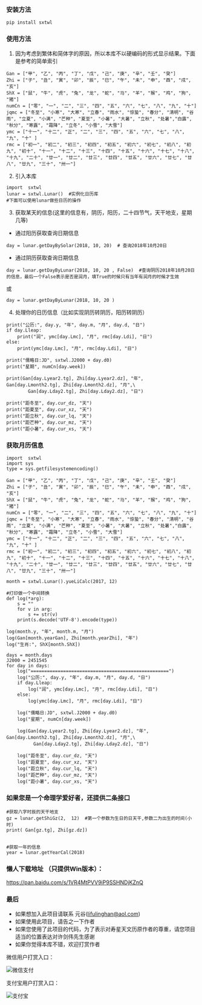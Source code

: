 ### 安装方法

`pip install sxtwl`


### 使用方法 


1. 因为考虑到繁体和简体字的原因，所以本库不以硬编码的形式显示结果。下面是参考的简单索引
```
Gan = ["甲", "乙", "丙", "丁", "戊", "己", "庚", "辛", "壬", "癸"]
Zhi = ["子", "丑", "寅", "卯", "辰", "巳", "午", "未", "申", "酉", "戌", "亥"]
ShX = ["鼠", "牛", "虎", "兔", "龙", "蛇", "马", "羊", "猴", "鸡", "狗", "猪"]
numCn = ["零", "一", "二", "三", "四", "五", "六", "七", "八", "九", "十"]
jqmc = ["冬至", "小寒", "大寒", "立春", "雨水", "惊蛰", "春分", "清明", "谷雨", "立夏", "小满", "芒种", "夏至", "小暑", "大暑", "立秋", "处暑","白露", "秋分", "寒露", "霜降", "立冬", "小雪", "大雪"]
ymc = ["十一", "十二", "正", "二", "三", "四", "五", "六", "七", "八", "九", "十" ]
rmc = ["初一", "初二", "初三", "初四", "初五", "初六", "初七", "初八", "初九", "初十", "十一", "十二", "十三", "十四", "十五", "十六", "十七", "十八", "十九", "二十", "廿一", "廿二", "廿三", "廿四", "廿五", "廿六", "廿七", "廿八", "廿九", "三十", "卅一"]

```

2. 引入本库
```
import  sxtwl
lunar = sxtwl.Lunar()  #实例化日历库
#下面可以使用lunar做些日历的操作
```

3. 获取某天的信息(这里的信息有，阴历，阳历，二十四节气，天干地支，星期几等)


* 通过阳历获取查询日期信息
```
day = lunar.getDayBySolar(2018, 10, 20)  # 查询2018年10月20日
```

* 通过阴历获取查询日期信息

```
day = lunar.getDayByLunar(2018, 10, 20 , False)  #查询阴历2018年10月20日的信息，最后一个False表示是否是润月，填True的时候只有当年有润月的时候才生效
```
或
```
day = lunar.getDayByLunar(2018, 10, 20 )
```


4. 处理你的日历信息（比如实现阴历转阴历，阳历转阴历）

```
print("公历:", day.y, "年", day.m, "月", day.d, "日")
if day.Lleap:
    print("润", ymc[day.Lmc], "月", rmc[day.Ldi], "日")
else:
    print(ymc[day.Lmc], "月", rmc[day.Ldi], "日")

print("儒略日:JD", sxtwl.J2000 + day.d0)
print("星期", numCn[day.week])

print(Gan[day.Lyear2.tg], Zhi[day.Lyear2.dz], "年", Gan[day.Lmonth2.tg], Zhi[day.Lmonth2.dz], "月",\
        Gan[day.Lday2.tg], Zhi[day.Lday2.dz], "日")

print("距冬至", day.cur_dz, "天")
print("距夏至", day.cur_xz, "天")
print("距立秋", day.cur_lq, "天")
print("距芒种", day.cur_mz, "天")
print("距小暑", day.cur_xs, "天")
```


### 获取月历信息
```
import  sxtwl
import sys
type = sys.getfilesystemencoding()

Gan = ["甲", "乙", "丙", "丁", "戊", "己", "庚", "辛", "壬", "癸"]
Zhi = ["子", "丑", "寅", "卯", "辰", "巳", "午", "未", "申", "酉", "戌", "亥"]
ShX = ["鼠", "牛", "虎", "兔", "龙", "蛇", "马", "羊", "猴", "鸡", "狗", "猪"]
numCn = ["零", "一", "二", "三", "四", "五", "六", "七", "八", "九", "十"]
jqmc = ["冬至", "小寒", "大寒", "立春", "雨水", "惊蛰", "春分", "清明", "谷雨", "立夏", "小满", "芒种", "夏至", "小暑", "大暑", "立秋", "处暑","白露", "秋分", "寒露", "霜降", "立冬", "小雪", "大雪"]
ymc = ["十一", "十二", "正", "二", "三", "四", "五", "六", "七", "八", "九", "十" ]
rmc = ["初一", "初二", "初三", "初四", "初五", "初六", "初七", "初八", "初九", "初十", "十一", "十二", "十三", "十四", "十五", "十六", "十七", "十八", "十九", "二十", "廿一", "廿二", "廿三", "廿四", "廿五", "廿六", "廿七", "廿八", "廿九", "三十", "卅一"]

month = sxtwl.Lunar().yueLiCalc(2017, 12)

#打印做一个中间转换
def log(*arg):
    s = ""
    for v in arg:
        s += str(v)
    print(s.decode('UTF-8').encode(type))

log(month.y, "年", month.m, "月")
log(Gan[month.yearGan], Zhi[month.yearZhi], "年")
log("生肖:", ShX[month.ShX])

days = month.days
J2000 = 2451545
for day in days:
    log("===================================================")
    log("公历:", day.y, "年", day.m, "月", day.d, "日")
    if day.Lleap:
        log("润", ymc[day.Lmc], "月", rmc[day.Ldi], "日")
    else:
        log(ymc[day.Lmc], "月", rmc[day.Ldi], "日")

    log("儒略日:JD", sxtwl.J2000 + day.d0)
    log("星期", numCn[day.week])

    log(Gan[day.Lyear2.tg], Zhi[day.Lyear2.dz], "年", Gan[day.Lmonth2.tg], Zhi[day.Lmonth2.dz], "月",\
          Gan[day.Lday2.tg], Zhi[day.Lday2.dz], "日")

    log("距冬至", day.cur_dz, "天")
    log("距夏至", day.cur_xz, "天")
    log("距立秋", day.cur_lq, "天")
    log("距芒种", day.cur_mz, "天")
    log("距小暑", day.cur_xs, "天")
```


### 如果您是一个命理学爱好者，还提供二条接口

```
#获取八字时辰的天干地支
gz = lunar.getShiGz(2,  12)  #第一个参数为生日的日天干,参数二为出生的时间(小时)
print( Gan[gz.tg], Zhi[gz.dz])
    

#获取一年的信息
year = lunar.getYearCal(2018)
```

### 懒人下载地址 （只提供Win版本）：

https://pan.baidu.com/s/1VR4MtPVV9iP9SSHNDjKZnQ

###  最后

* 如果想加入此项目请联系 元谷(lifulinghan@aol.com)
* 如果使用此项目，请告之一下作者
* 如果您使用了此项目的代码，为了表示对寿星天文历原作者的尊重，请您项目适当的位置表达对许剑伟先生感谢
* 如果你觉得本库不错，欢迎打赏作者


微信用户打赏入口：

![微信支付](https://raw.githubusercontent.com/yuangu/sxtwl_cpp/master/doc/img/webchat.png)    


支付宝用户打赏入口：

![支付宝](https://raw.githubusercontent.com/yuangu/sxtwl_cpp/master/doc/img/ali.png)